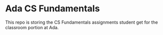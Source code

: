 # Ada CS Fundamentals

This repo is storing the CS Fundamentals assignments student get for the classroom portion at Ada.
